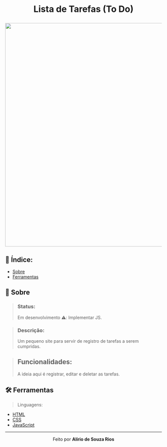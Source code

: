 <!-- HEADER -->
<h1 align="center">
    <p>Lista de Tarefas (To Do)</p> 
    <img src="" width="720px"> 
</h1>

<!-- INDEX -->
<h2>📇 Índice:</h2>

- [Sobre](#-sobre)
- [Ferramentas](#%EF%B8%8F-ferramentas)

<!-- INFO -->
<h2>📝 Sobre</h2>

> ### Status:
> Em desenvolvimento ⚠️: Implementar JS.

> ### Descrição:
> Um pequeno site para servir de registro de tarefas a serem cumpridas.

> ## Funcionalidades:
> A ideia aqui é registrar, editar e deletar as tarefas.

<!-- TOOLS -->
<h2>🛠️ Ferramentas</h2>

> Linguagens:

- [HTML](https://developer.mozilla.org/pt-BR/docs/Web/HTML)
- [CSS](https://developer.mozilla.org/en-US/docs/Web/CSS)
- [JavaScript](https://www.ecma-international.org)

<hr>

<!-- DONE BY -->
<p align="center">Feito por <strong>Alírio de Souza Rios</strong><br><br></p>
